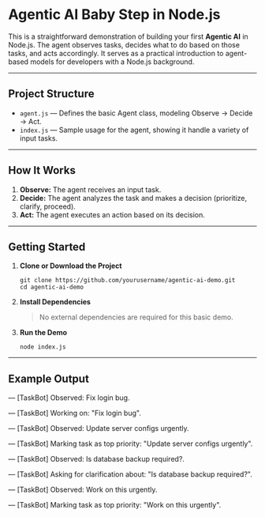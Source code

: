 # Agentic AI Baby Step in Node.js

This is a straightforward demonstration of building your first **Agentic AI** in Node.js. The agent observes tasks, decides what to do based on those tasks, and acts accordingly. It serves as a practical introduction to agent-based models for developers with a Node.js background.

---

## Project Structure

- `agent.js` — Defines the basic Agent class, modeling Observe → Decide → Act.
- `index.js` — Sample usage for the agent, showing it handle a variety of input tasks.

---

## How It Works

1. **Observe:** The agent receives an input task.
2. **Decide:** The agent analyzes the task and makes a decision (prioritize, clarify, proceed).
3. **Act:** The agent executes an action based on its decision.

---

## Getting Started

1. **Clone or Download the Project**

    ```
    git clone https://github.com/yourusername/agentic-ai-demo.git
    cd agentic-ai-demo
    ```

2. **Install Dependencies**
    
    > No external dependencies are required for this basic demo.

3. **Run the Demo**

    ```
    node index.js
    ```

---

## Example Output

— [TaskBot] Observed: Fix login bug. 

— [TaskBot] Working on: "Fix login bug".

— [TaskBot] Observed: Update server configs urgently.

— [TaskBot] Marking task as top priority: "Update server configs urgently".

— [TaskBot] Observed: Is database backup required?.

— [TaskBot] Asking for clarification about: "Is database backup required?".

— [TaskBot] Observed: Work on this urgently.

— [TaskBot] Marking task as top priority: "Work on this urgently".

